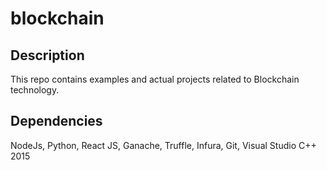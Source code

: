 # blockchain

## Description
This repo contains examples and actual projects related to Blockchain technology.

## Dependencies
NodeJs, Python, React JS, Ganache, Truffle, Infura, Git, Visual Studio C++ 2015
